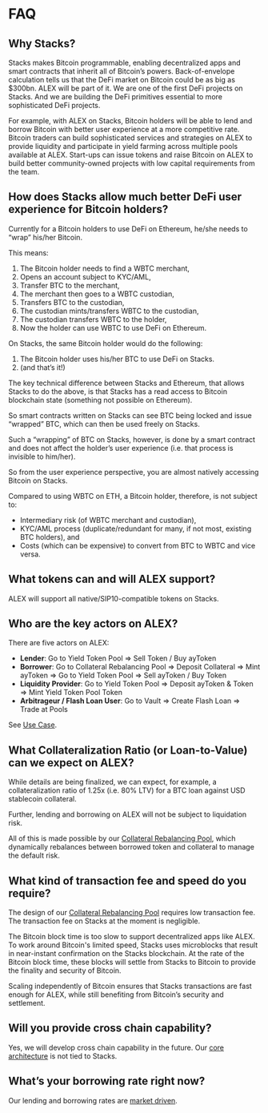 # FAQ

## Why Stacks?

Stacks makes Bitcoin programmable, enabling decentralized apps and smart contracts that inherit all of Bitcoin’s powers. Back-of-envelope calculation tells us that the DeFi market on Bitcoin could be as big as $300bn. ALEX will be part of it. We are one of the first DeFi projects on Stacks. And we are building the DeFi primitives essential to more sophisticated DeFi projects.

For example, with ALEX on Stacks, Bitcoin holders will be able to lend and borrow Bitcoin with better user experience at a more competitive rate. Bitcoin traders can build sophisticated services and strategies on ALEX to provide liquidity and participate in yield farming across multiple pools available at ALEX. Start-ups can issue tokens and raise Bitcoin on ALEX to build better community-owned projects with low capital requirements from the team.

## How does Stacks allow much better DeFi user experience for Bitcoin holders?

Currently for a Bitcoin holders to use DeFi on Ethereum, he/she needs to “wrap” his/her Bitcoin.

This means:

1. The Bitcoin holder needs to find a WBTC merchant, 
2. Opens an account subject to KYC/AML,
3. Transfer BTC to the merchant,
4. The merchant then goes to a WBTC custodian,
5. Transfers BTC to the custodian,
6. The custodian mints/transfers WBTC to the custodian,
7. The custodian transfers WBTC to the holder,
8. Now the holder can use WBTC to use DeFi on Ethereum.

On Stacks, the same Bitcoin holder would do the following:

1. The Bitcoin holder uses his/her BTC to use DeFi on Stacks.
2. \(and that’s it!\)

The key technical difference between Stacks and Ethereum, that allows Stacks to do the above, is that Stacks has a read access to Bitcoin blockchain state \(something not possible on Ethereum\).

So smart contracts written on Stacks can see BTC being locked and issue “wrapped” BTC, which can then be used freely on Stacks.

Such a “wrapping” of BTC on Stacks, however, is done by a smart contract and does not affect the holder’s user experience \(i.e. that process is invisible to him/her\).

So from the user experience perspective, you are almost natively accessing Bitcoin on Stacks.

Compared to using WBTC on ETH, a Bitcoin holder, therefore, is not subject to:

* Intermediary risk \(of WBTC merchant and custodian\),
* KYC/AML process \(duplicate/redundant for many, if not most, existing BTC holders\), and
* Costs \(which can be expensive\) to convert from BTC to WBTC and vice versa.

## What tokens can and will ALEX support?

ALEX will support all native/SIP10-compatible tokens on Stacks.

## Who are the key actors on ALEX?

There are five actors on ALEX:

* **Lender**: Go to Yield Token Pool =&gt; Sell Token / Buy ayToken
* **Borrower**: Go to Collateral Rebalancing Pool =&gt; Deposit Collateral =&gt; Mint ayToken =&gt; Go to Yield Token Pool =&gt; Sell ayToken / Buy Token
* **Liquidity Provider**: Go to Yield Token Pool =&gt; Deposit ayToken & Token =&gt; Mint Yield Token Pool Token
* **Arbitrageur / Flash Loan User**: Go to Vault =&gt; Create Flash Loan =&gt; Trade at Pools

See [Use Case](protocol/diagrams/protocol-use-case.md).

## What Collateralization Ratio \(or Loan-to-Value\) can we expect on ALEX?

While details are being finalized, we can expect, for example, a collateralization ratio of 1.25x \(i.e. 80% LTV\) for a BTC loan against USD stablecoin collateral.

Further, lending and borrowing on ALEX will not be subject to liquidation risk.

All of this is made possible by our [Collateral Rebalancing Pool](protocol/collateral-rebalancing-pool.md), which dynamically rebalances between borrowed token and collateral to manage the default risk.

## What kind of transaction fee and speed do you require?

The design of our [Collateral Rebalancing Pool](protocol/collateral-rebalancing-pool.md) requires low transaction fee. The transaction fee on Stacks at the moment is negligible.

The Bitcoin block time is too slow to support decentralized apps like ALEX. To work around Bitcoin's limited speed, Stacks uses microblocks that result in near-instant confirmation on the Stacks blockchain. At the rate of the Bitcoin block time, these blocks will settle from Stacks to Bitcoin to provide the finality and security of Bitcoin.

Scaling independently of Bitcoin ensures that Stacks transactions are fast enough for ALEX, while still benefiting from Bitcoin’s security and settlement.

## Will you provide cross chain capability?

Yes, we will develop cross chain capability in the future. Our [core architecture](protocol/platform-architecture-that-supports-ecosystem-development.md) is not tied to Stacks.

## What’s your borrowing rate right now?

Our lending and borrowing rates are [market driven](protocol/automated-market-making-designed-for-lending-protocols.md).

